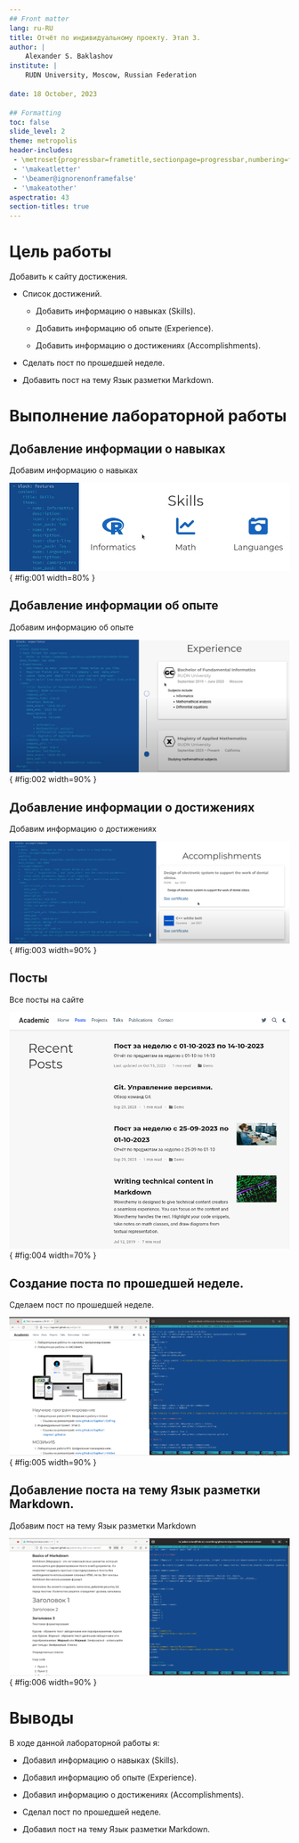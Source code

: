 ```yaml
---
## Front matter
lang: ru-RU
title: Отчёт по индивидуальному проекту. Этап 3.
author: |
	Alexander S. Baklashov
institute: |
	RUDN University, Moscow, Russian Federation

date: 18 October, 2023

## Formatting
toc: false
slide_level: 2
theme: metropolis
header-includes: 
 - \metroset{progressbar=frametitle,sectionpage=progressbar,numbering=fraction}
 - '\makeatletter'
 - '\beamer@ignorenonframefalse'
 - '\makeatother'
aspectratio: 43
section-titles: true
---
```


# Цель работы

Добавить к сайту достижения.

- Список достижений.

  - Добавить информацию о навыках (Skills).

  - Добавить информацию об опыте (Experience).

  - Добавить информацию о достижениях (Accomplishments).

- Сделать пост по прошедшей неделе.

- Добавить пост на тему Язык разметки Markdown.

# Выполнение лабораторной работы

## Добавление информации о навыках

Добавим информацию о навыках

![Навыки](image/1.png){ #fig:001 width=80% }

## Добавление информации об опыте

Добавим информацию об опыте

![Опыт](image/2.png){ #fig:002 width=90% }

## Добавление информации о достижениях 

Добавим информацию о достижениях 

![Достижения](image/3.png){ #fig:003 width=90% }

## Посты

Все посты на сайте 

![Посты](image/4.png){ #fig:004 width=70% }

## Создание поста по прошедшей неделе.

Сделаем пост по прошедшей неделе. 

![Пост на сайте](image/5.png){ #fig:005 width=90% }

## Добавление поста на тему Язык разметки Markdown.

Добавим пост на тему Язык разметки Markdown 

![Язык разметки Markdown](image/6.png){ #fig:006 width=90% }

# Выводы

В ходе данной лабораторной работы я:

  - Добавил информацию о навыках (Skills).

  - Добавил информацию об опыте (Experience).

  - Добавил информацию о достижениях (Accomplishments).

- Сделал пост по прошедшей неделе.

- Добавил пост на тему Язык разметки Markdown.